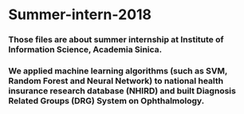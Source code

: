 # Summer-intern-2018
### Those files are about summer internship at Institute of Information Science, Academia Sinica.
### We applied machine learning algorithms (such as SVM, Random Forest and Neural Network) to national health insurance research database (NHIRD) and built Diagnosis Related Groups (DRG) System on Ophthalmology.
